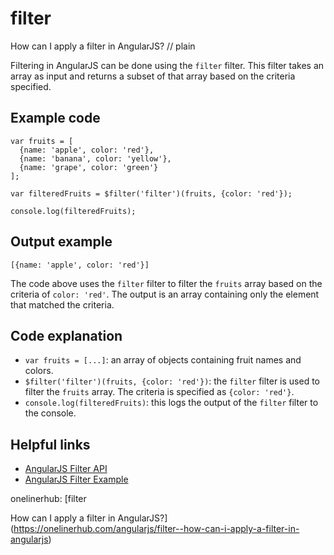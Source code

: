 # filter

How can I apply a filter in AngularJS?
// plain

Filtering in AngularJS can be done using the `filter` filter. This filter takes an array as input and returns a subset of that array based on the criteria specified.

## Example code

```
var fruits = [
  {name: 'apple', color: 'red'},
  {name: 'banana', color: 'yellow'},
  {name: 'grape', color: 'green'}
];

var filteredFruits = $filter('filter')(fruits, {color: 'red'});

console.log(filteredFruits);
```

## Output example

```
[{name: 'apple', color: 'red'}]
```

The code above uses the `filter` filter to filter the `fruits` array based on the criteria of `color: 'red'`. The output is an array containing only the element that matched the criteria.

## Code explanation


- `var fruits = [...]`: an array of objects containing fruit names and colors.
- `$filter('filter')(fruits, {color: 'red'})`: the `filter` filter is used to filter the `fruits` array. The criteria is specified as `{color: 'red'}`.
- `console.log(filteredFruits)`: this logs the output of the `filter` filter to the console.

## Helpful links
- [AngularJS Filter API](https://docs.angularjs.org/api/ng/filter/filter)
- [AngularJS Filter Example](https://codepen.io/anon/pen/JmGqMv)

onelinerhub: [filter

How can I apply a filter in AngularJS?](https://onelinerhub.com/angularjs/filter--how-can-i-apply-a-filter-in-angularjs)